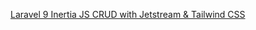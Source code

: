 [Laravel 9 Inertia JS CRUD with Jetstream & Tailwind CSS](https://www.itsolutionstuff.com/post/laravel-9-inertia-js-crud-with-jetstream-tailwind-cssexample.html)

